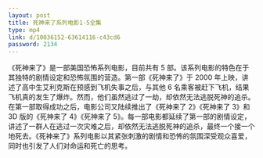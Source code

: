```yaml
---
layout: post
title: 死神来了系列电影1-5全集
type: mp4
link: d/10036152-63614116-c43cd6
password: 2134
---
```


《死神来了》是一部美国恐怖系列电影，目前共有 5 部。该系列电影的特色在于其独特的剧情设定和恐怖氛围的营造。第一部《死神来了》于 2000 年上映，讲述了高中生艾利克斯在预感到飞机失事之后，与其他 6 名乘客被赶下飞机，结果飞机真的发生了爆炸。然而，他们虽然逃过了一劫，却依然无法逃脱死神的追杀。在第一部取得成功之后，电影公司又陆续推出了《死神来了 2》《死神来了 3》和 3D 版的《死神来了 4》《死神来了 5》。每一部电影都延续了第一部的剧情设定，讲述了一群人在逃过一次灾难之后，却依然无法逃脱死神的追杀，最终一个接一个地死去。《死神来了》系列电影以其紧张刺激的剧情和恐怖的氛围深受观众喜爱，同时也引发了人们对命运和死亡的思考。